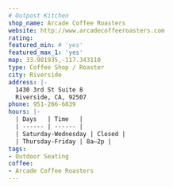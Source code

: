 ```yaml
---
# Outpost Kitchen
shop_name: Arcade Coffee Roasters
website: http://www.arcadecoffeeroasters.com
rating:
featured_min: # 'yes'
featured_max_1: 'yes'
map: 33.981935,-117.343110
type: Coffee Shop / Roaster
city: Riverside
address: |-
  1430 3rd St Suite 8
  Riverside, CA, 92507
phone: 951-266-6839
hours: |-
  | Days   | Time   |
  | ------ | ------ |
  | Saturday-Wednesday | Closed |
  | Thursday-Friday | 8a–2p |
tags:
- Outdoor Seating
coffee:
- Arcade Coffee Roasters
---
```

